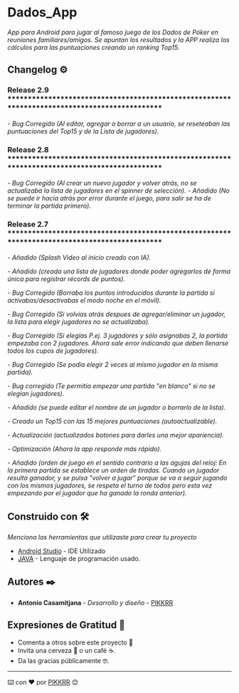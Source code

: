 # Dados_App

_App para Android para jugar al famoso juego de los Dados de Póker en reuniones familiares/amigos. Se apuntan los resultados
y la APP realiza los cálculos para las puntuaciones creando un ranking Top15._

## Changelog ⚙️

### Release 2.9 *********************************************************************************************

_- Bug Corregido (Al editar, agregar o borrar a un usuario, se reseteaban las puntuaciones del Top15 y de la Lista de jugadores)._

### Release 2.8 *********************************************************************************************

_- Bug Corregido (Al crear un nuevo jugador y volver atrás, no se actualizaba la lista de jugadores en el spinner de selección)._
_- Añadido (No se puede ir hacia atrás por error durante el juego, para salir se ha de terminar la partida primero)._

### Release 2.7 *********************************************************************************************

_- Añadido (Splash Video al inicio creado con IA)._

_- Añadido (creada una lista de jugadores donde poder agregarlos de forma única para registrar récords de puntos)._

_- Bug Corregido (Borraba los puntos introducidos durante la partida si activabas/desactivabas el modo noche en el móvil)._

_- Bug Corregido (Si volvías atrás despues de agregar/eliminar un jugador, la lista para elegir jugadores no se actualizaba)._

_- Bug Corregido (Si elegías P.ej. 3 jugadores y sólo asignabas 2, la partida empezaba con 2 jugadores. Ahora sale error indicando que deben llenarse todos los cupos de jugadores)._

_- Bug Corregido (Se podía elegir 2 veces al mismo jugador en la misma partida)._

_- Bug corregido (Te permitía empezar una partida "en blanco" si no se elegían jugadores)._

_- Añadido (se puede editar el nombre de un jugador o borrarlo de la lista)._

_- Creado un Top15 con las 15 mejores puntuaciones (autoactualizable)._

_- Actualización (actualizados botones para darles una mejor apariencia)._

_- Optimización (Ahora la app responde más rápido)._

_- Añadido (orden de juego en el sentido contrario a las agujas del reloj: En la primera partida se establece un orden de tiradas. Cuando un jugador resulta ganador, y se pulsa "volver a jugar" porque se va a seguir jugando con los mismos jugadores, se respeta el turno de todos pero esta vez empezando por el jugador que ha ganado la ronda anterior)._

## Construido con 🛠️

_Menciona las herramientas que utilizaste para crear tu proyecto_

* [Android Studio](https://developer.android.com/) - IDE Utilizado
* [JAVA](https://www.java.com/es/download/ie_manual.jsp) - Lenguaje de programación usado.

## Autores ✒️

* **Antonio Casamitjana** - *Desarrollo y diseño* - [PIKKRR](https://github.com/PIKKRR)

## Expresiones de Gratitud 🎁

* Comenta a otros sobre este proyecto 📢
* Invita una cerveza 🍺 o un café ☕. 
* Da las gracias públicamente 🤓.

---
⌨️ con ❤️ por [PIKKRR](https://github.com/PIKKRR) 😊
